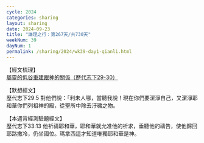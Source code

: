 ```yaml
---
cycle: 2024
categories: sharing
layout: sharing
date: 2024-09-23
title: "謙理之行：第267天/共730天"
weekNum: 39
dayNum: 1
permalink: /sharing/2024/wk39-day1-qianli.html
---
```


【經文梳理】  
<a href="https://youtu.be/w9XdEtMqQxw" target="_blank">屬靈的低谷重建跟神的關係（歷代志下29-30）</a>

【默想經文】  
歷代志下29:5 對他們說：「利未人哪，當聽我說！現在你們要潔淨自己，又潔淨耶和華你們列祖神的殿，從聖所中除去汙穢之物。

【本週背經測驗題經文】  
歷代志下33:13 他祈禱耶和華，耶和華就允准他的祈求，垂聽他的禱告，使他歸回耶路撒冷，仍坐國位。瑪拿西這才知道唯獨耶和華是神。
